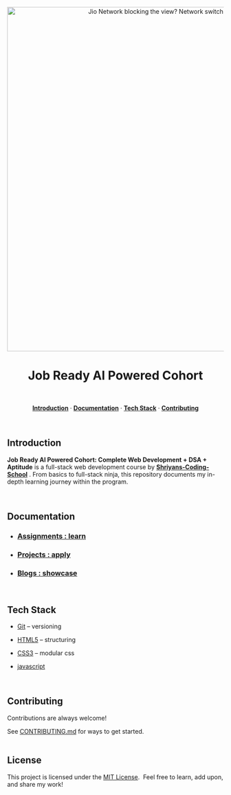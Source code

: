 <a href="./Screenshot 2025-04-14 100804.png">
  <p align=center>
    <img width = "800px" alt="Jio Network blocking the view? Network switch reveals the magic!" src="./assets/chai-cohort.png">
  <p>
</a>
<h1 align="center">Job Ready AI Powered Cohort</h1>

<!-- Social Media Links -->
<div align= center>


</div>

<br>

<p align="center">
  <a href="#introduction"><strong>Introduction</strong></a> ·
  <a href="#documentation"><strong>Documentation</strong></a> ·
  <a href="#tech-stack"><strong>Tech Stack</strong></a> · 
  <a href="#contributing"><strong>Contributing</strong></a> 
</p>
</br>

## Introduction

**Job Ready AI Powered Cohort: Complete Web Development + DSA + Aptitude** is a full-stack web development course by **[Shriyans-Coding-School](https://www.youtube.com/@sheryians)** . From basics to full-stack ninja, this repository documents my in-depth learning journey within the program.

</br>

## Documentation

- ### [Assignments : learn](./assignments/README.md)

- ### [Projects : apply](./projects/README.md)

- ### [Blogs : showcase](./blogs/README.md)
</br>

## Tech Stack

- [Git](https://git-scm.com/) – versioning

- [HTML5](https://developer.mozilla.org/en-US/docs/Web/HTML) – structuring

- [CSS3](https://developer.mozilla.org/en-US/docs/Web/CSS) – modular css

- [javascript]()

</br>

## Contributing

Contributions are always welcome!

See [CONTRIBUTING.md](./CONTRIBUTING.md) for ways to get started.
</br></br>

## License

This project is licensed under the [MIT License](./LICENSE). &nbsp;Feel free to learn, add upon, and share my work!